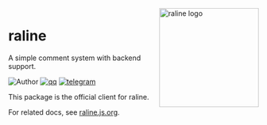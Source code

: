 <!-- markdownlint-disable MD033 MD041 -->

<img src="./assets/logo.png" width="200" align="right" alt="raline logo" />

# raline

A simple comment system with backend support.

![Author](https://img.shields.io/badge/author-lizheming,%20Mr.Hope-blue?style=for-the-badge) [![qq](https://img.shields.io/badge/qq-raline交流群-f75137?logo=TencentQQ&style=for-the-badge)](https://jq.qq.com/?_wv=1027&k=bKoVBppG) [![telegram](https://img.shields.io/badge/telegram-ralinejs-2ca5e0?logo=telegram&style=for-the-badge)](https://t.me/ralinejs)

This package is the official client for raline.

For related docs, see [raline.js.org](https://raline.js.org).
